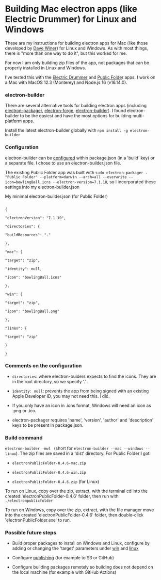 # Building Mac electron apps (like Electric Drummer) for Linux and Windows

These are my instructions for building electron apps for Mac (like those developed by <a href="https://github.com/scripting">Dave Winer</a>) for Linux and Windows. As with most things, there is "more than one way to do it", but this worked for me.

For now I am only building zip files of the app, not packages that can be properly installed  in Linux and Windows.

I've tested this with the <a href="http://docserver.scripting.com/drummer/electricDrummer.opml">Electric Drummer</a> and <a href="http://this.how/publicFolder/">Public Folde</a>r apps. I work on a Mac with MacOS 12.3 (Monterey) and Node.js 16 (v16.14.0).  

### electron-builder

There are several alternative tools for building electron apps (including <a href="https://github.com/electron/electron-packager">electron-packager</a>, <a href="https://www.electronforge.io/">electron-forge</a>, <a href="https://www.electron.build/">electron-builder</a>). I found electron-builder to be the easiest and have the most options for building multi-platform apps.


Install the latest electron-builder globally with `npm install -g electron-builder`


### Configuration

electron-builder can be <a href="https://www.electron.build/configuration/configuration">configured</a> within package.json (in a 'build' key) or a separate file. I chose to use an electron-builder.json file.

The existing Public Folder app was built with `sudo electron-packager . "Public Folder" --platform=darwin --arch=all --overwrite --icon=bowlingBall.icns --electron-version=7.1.10`, so I incorporated these settings into my  electron-builder.json

My minimal electron-builder.json (for Public Folder)

```

{

"electronVersion": "7.1.10",

"directories": {

"buildResources": "."

},

"mac": {

"target": "zip",

"identity": null,

"icon": "bowlingBall.icns"

},

"win": {

"target": "zip",

"icon": "bowlingBall.png"

},

"linux": {

"target": "zip"

}

}

```

### Comments on the configuration

- `directories`: where electron-buiders expects to find the icons. They are in the root directory, so we specify '.' .

- `identity: null`: prevents the app from being signed with an existing Apple Developer ID, you may not need this. I did. 

- If you only have an icon in .icns format, Windows will need an icon as .png or .ico.

- electron-packager requires 'name', 'version', 'author' and 'description' keys to be present in package.json.

### Build command

`electron-builder -mwl ` (short for `electron-builder --mac --windows --linux`). The zip files are saved in a 'dist' directory. For Public Folder I got: 

- `electronPublicFolder-0.4.6-mac.zip`

- `electronPublicFolder-0.4.6-win.zip`

- `electronPublicFolder-0.4.6.zip` (for Linux)


To run on Linux, copy over the zip, extract, with the terminal cd into the created 'electronPublicFolder-0.4.6' folder, then run with `./electronpublicfolder`

To run on Windows, copy over the zip, extract, with the file manager move into the created 'electronPublicFolder-0.4.6' folder, then double-click 'electronPublicFolder.exe' to run.

### Possible future steps

- Build proper packages to install on Windows and Linux, configure by adding or changing the 'target' parameters under <a href="https://www.electron.build/configuration/win">win</a> and <a href="https://www.electron.build/configuration/linux">linux</a> 

- Configure <a href="https://www.electron.build/configuration/publish.html">publishing</a> (for example to S3 or GitHub)

- Configure building packages remotely so building does not depend on the local machine (for example with GitHub Actions) 

